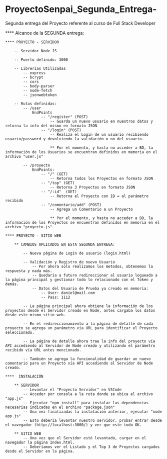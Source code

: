 # ProyectoSenpai_Segunda_Entrega-
Segunda entrega del Proyecto referente al curso de Full Stack Developer

**** Alcance de la SEGUNDA entrega:

	**** PROYECTO - SERVIDOR

		-- Servidor Node JS 
				
		-- Puerto definido: 3000
				
		-- Librerias Utilizadas
			-- express
			-- bcrypt
			-- cors
			-- body-parser
			-- node-fetch
			-- jsonwebtoken		
						
		-- Rutas definidas: 
			-- /user 
				EndPoints
					-- "/register" (POST)
						-- Guarda un nuevo usuario en nuestros datos y retorna la info del mismo en formato JSON
					-- "/login" (POST)
						-- Realiza el Login de un usuario recibiendo usuario/password y devolviendo la validación o no del usuario.
											
						** Por el momento, y hasta no acceder a BD, la información de los Usuarios se encuentran definidos en memoria en el archivo "user.js"
				
			-- /proyecto
				EndPoints: 
					-- "/" (GET)
						-- Retorna todos los Proyectos en formato JSON
					-- "/top" (GET)
						-- Retorna 3 Proyectos en formato JSON
					-- "/:id"  (GET)
						-- Retorna el Proyecto con ID = al parámetro recibido
					-- "/comentario/add" (POST)
						-- Agrega un Comentario a un Proyecto
						
						** Por el momento, y hasta no acceder a BD, la información de los Proyectos se encuentran definidos en memoria en el archivo "proyecto.js"
								
	**** PROYECTO - SITIO WEB

		** CAMBIOS APLICADOS EN ESTA SEGUNDA ENTREGA:			
					
			-- Nueva página de Login de usuario (login.html)

			-- Validación y Registro de nuevo Usuario
				-- Por ahora solo realizamos los metodos, obtenemos la respuesta y nada más. 
				-- Quedaría a futuro redireccionar al usuario logueado a la página principal y gestionar todo lo relacionado con el Token y demás.
				-- Datos del Usuario de Prueba ya creado en memoria: 
					-- User: daniel@mail.com
					-- Pass: 1112
						
			-- La página principal ahora obtiene la información de los proyectos desde el Servidor creado en Node, antes cargaba los datos desde este mismo sitio web.
						
			-- En el redireccionamiento a la página de detalle de cada proyecto se agrega un parámetro via URL para identificar el Proyecto seleccionado.
						
			-- La página de detalle ahora trae la info del proyecto vía API accediendo al Servidor de Node creado y utilizando el parámetro recibido vía URL antes mencionado.
						
			-- También se agrega la funcionalidad de guardar un nuevo comentario para un Proyecto vía API accediendo al Servidor de Node creado.
						
	****  INSTALACIÓN
					
		** SERVIDOR
			-- Levantar el "Proyecto Servidor" en VSCode
			-- Acceder por consola a la ruta donde se ubica el archivo "app.js" 
			-- Ejecutar "npm install" para instalar las dependencias necesarias indicadas en el archivo "package.json"
			-- Una vez finalizadas la instalación anterior, ejecutar "node app.js"
			-- Esto debería levantar nuestro servidor, probar entrar desde el navegador (http://localhost:3000/) y ver que este todo OK.
					
		** SITIO WEB
			-- Una vez que el Servidor esté levantado, cargar en el navegador la página Index.html.
			-- Deberíamos ver el Listado y el Top 3 de Proyectos cargados desde el Servidor en la página.
						
				
				
				
				
				
				
